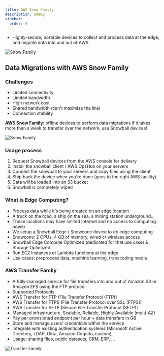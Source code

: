 ```yaml
---
title: AWS Snow Family
description: Udemy
sidebar:
  order: 4
---
```


- Highly-secure, portable devices to collect and process data
at the edge, and migrate data into and out of AWS

![Snow Family](/img/udemy/snow-family.png)

## Data Migrations with AWS Snow Family

### Challenges

- Limited connectivity
- Limited bandwidth
- High network cost
- Shared bandwidth (can't maximize the line)
- Connection stability

**AWS Snow Family**: offline devices to perform data migrations
If it takes more than a week to transfer over the network, use Snowball
devices!

![Snow Family](/img/udemy/with-snow-family.pmg)

### Usage process

1. Request Snowball devices from the AWS console for delivery
2. Install the snowball client / AWS OpsHub on your servers
3. Connect the snowball to your servers and copy files using the client
4. Ship back the device when you're done (goes to the right AWS facility)
5. Data will be loaded into an S3 bucket
6. Snowball is completely wiped

### What is Edge Computing?

- Process data while it's being created on an edge location
- A truck on the road, a ship on the sea, a mining station underground...
- These locations may have limited internet and no access to computing power
- We setup a Snowball Edge / Snowcone device to do edge computing
- Snowcone: 2 CPUs, 4 GB of memory, wired or wireless access
- Snowball Edge Compute Optimized (dedicated for that use case) & Storage Optimized
- Run EC2 Instances or Lambda functions at the edge
- Use cases: preprocess data, machine learning, transcoding media

### AWS Transfer Family

- A fully-managed service for file transfers into and out of Amazon S3 or Amazon EFS using the FTP protocol
- Supported Protocols
- AWS Transfer for FTP (File Transfer Protocol (FTP))
- AWS Transfer for FTPS (File Transfer Protocol over SSL (FTPS))
- AWS Transfer for SFTP (Secure File Transfer Protocol (SFTP))
- Managed infrastructure, Scalable, Reliable, Highly Available (multi-AZ)
- Pay per provisioned endpoint per hour + data transfers in GB
- Store and manage users' credentials within the service
- Integrate with existing authentication systems (Microsoft Active Directory, LDAP, Okta, Amazon Cognito, custom)
- Usage: sharing files, public datasets, CRM, ERP, …

![Transfer Family](/img/udemy/transfer-family.png)